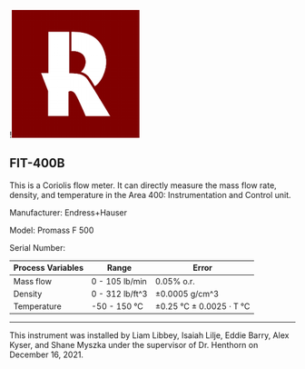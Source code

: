 !![RHIT Logo](https://raw.githubusercontent.com/henthornlab/ProcessAnalytics/master/RHITlogo.png)

## FIT-400B 

This is a Coriolis flow meter. It can directly measure the mass flow rate, density, and temperature in the Area 400: Instrumentation and Control unit.

Manufacturer: Endress+Hauser

Model: Promass F 500

Serial Number: 

|Process Variables|Range| Error|
|-|-|-|
|Mass flow|0 - 105 lb/min|0.05% o.r.|
|Density|0 - 312 lb/ft^3|±0.0005 g/cm^3| 
|Temperature|-50 - 150 °C |±0.25 °C ± 0.0025 · T °C |

___
This instrument was installed by Liam Libbey, Isaiah Lilje, Eddie Barry, Alex Kyser, and Shane Myszka under the supervisor of Dr. Henthorn on December 16, 2021.
